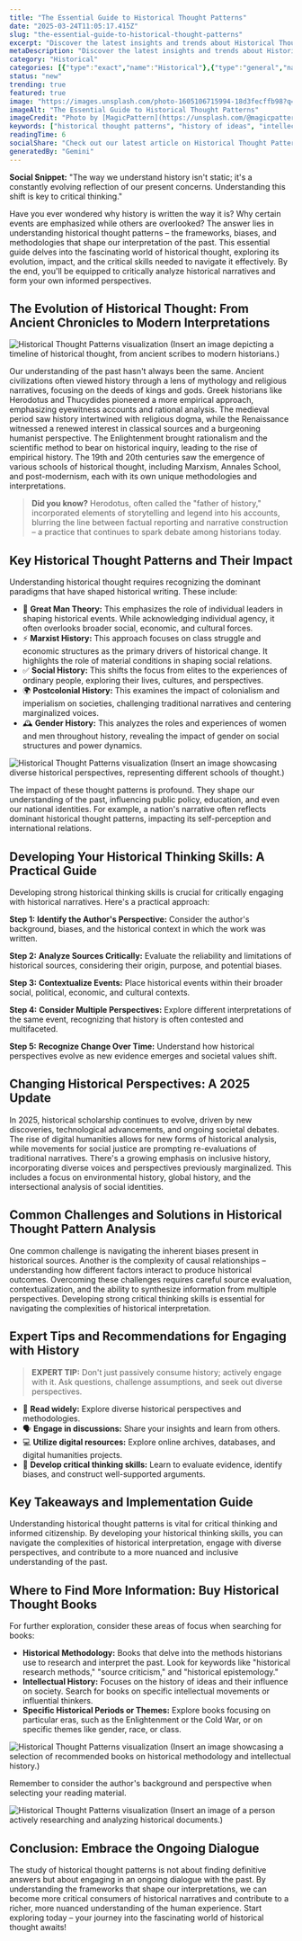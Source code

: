 ```yaml
---
title: "The Essential Guide to Historical Thought Patterns"
date: "2025-03-24T11:05:17.415Z"
slug: "the-essential-guide-to-historical-thought-patterns"
excerpt: "Discover the latest insights and trends about Historical Thought Patterns. This comprehensive guide covers everything you need to know about Historical Thought Patterns in 2025."
metaDescription: "Discover the latest insights and trends about Historical Thought Patterns. This comprehensive guide covers everything you need to know about Historical Tho..."
category: "Historical"
categories: [{"type":"exact","name":"Historical"},{"type":"general","name":"Philosophy"},{"type":"medium","name":"Epistemology"},{"type":"specific","name":"Causality"},{"type":"niche","name":"Counterfactual History"}]
status: "new"
trending: true
featured: true
image: "https://images.unsplash.com/photo-1605106715994-18d3fecffb98?q=85&w=1200&fit=max&fm=webp&auto=compress"
imageAlt: "The Essential Guide to Historical Thought Patterns"
imageCredit: "Photo by [MagicPattern](https://unsplash.com/@magicpattern) on Unsplash"
keywords: ["historical thought patterns", "history of ideas", "intellectual history", "historical thinking skills", "changing historical perspectives", "buy historical thought books", "historical thought pattern analysis", "impact of historical thought", "historical thought evolution", "best books on historical methodology"]
readingTime: 6
socialShare: "Check out our latest article on Historical Thought Patterns! The Essential Guide to Historical Thought Patterns #historical thought patterns #history of ideas #intellectual history"
generatedBy: "Gemini"
---
```




**Social Snippet:**  "The way we understand history isn't static; it's a constantly evolving reflection of our present concerns.  Understanding this shift is key to critical thinking."

Have you ever wondered why history is written the way it is? Why certain events are emphasized while others are overlooked?  The answer lies in understanding historical thought patterns – the frameworks, biases, and methodologies that shape our interpretation of the past.  This essential guide delves into the fascinating world of historical thought, exploring its evolution, impact, and the critical skills needed to navigate it effectively.  By the end, you'll be equipped to critically analyze historical narratives and form your own informed perspectives.

##  The Evolution of Historical Thought: From Ancient Chronicles to Modern Interpretations

![Historical Thought Patterns visualization](https://images.unsplash.com/photo-1605106702734-205df224ecce?q=85&w=1200&fit=max&fm=webp&auto=compress)  (Insert an image depicting a timeline of historical thought, from ancient scribes to modern historians.)

Our understanding of the past hasn't always been the same.  Ancient civilizations often viewed history through a lens of mythology and religious narratives, focusing on the deeds of kings and gods.  Greek historians like Herodotus and Thucydides pioneered a more empirical approach, emphasizing eyewitness accounts and rational analysis.  The medieval period saw history intertwined with religious dogma, while the Renaissance witnessed a renewed interest in classical sources and a burgeoning humanist perspective.  The Enlightenment brought rationalism and the scientific method to bear on historical inquiry, leading to the rise of empirical history. The 19th and 20th centuries saw the emergence of various schools of historical thought, including Marxism, Annales School, and post-modernism, each with its own unique methodologies and interpretations.

> **Did you know?**  Herodotus, often called the "father of history," incorporated elements of storytelling and legend into his accounts, blurring the line between factual reporting and narrative construction – a practice that continues to spark debate among historians today.

##  Key Historical Thought Patterns and Their Impact

Understanding historical thought requires recognizing the dominant paradigms that have shaped historical writing.  These include:

* 🔑 **Great Man Theory:**  This emphasizes the role of individual leaders in shaping historical events.  While acknowledging individual agency, it often overlooks broader social, economic, and cultural forces.
* ⚡ **Marxist History:**  This approach focuses on class struggle and economic structures as the primary drivers of historical change.  It highlights the role of material conditions in shaping social relations.
* ✅ **Social History:**  This shifts the focus from elites to the experiences of ordinary people, exploring their lives, cultures, and perspectives.
* 🌍 **Postcolonial History:**  This examines the impact of colonialism and imperialism on societies, challenging traditional narratives and centering marginalized voices.
* 🕰️ **Gender History:**  This analyzes the roles and experiences of women and men throughout history, revealing the impact of gender on social structures and power dynamics.

![Historical Thought Patterns visualization](https://images.unsplash.com/photo-1605106901227-991bd663255c?q=85&w=1200&fit=max&fm=webp&auto=compress) (Insert an image showcasing diverse historical perspectives, representing different schools of thought.)

The impact of these thought patterns is profound.  They shape our understanding of the past, influencing public policy, education, and even our national identities.  For example, a nation's narrative often reflects dominant historical thought patterns, impacting its self-perception and international relations.

##  Developing Your Historical Thinking Skills: A Practical Guide

Developing strong historical thinking skills is crucial for critically engaging with historical narratives.  Here's a practical approach:

**Step 1:**  **Identify the Author's Perspective:**  Consider the author's background, biases, and the historical context in which the work was written.

**Step 2:**  **Analyze Sources Critically:** Evaluate the reliability and limitations of historical sources, considering their origin, purpose, and potential biases.

**Step 3:**  **Contextualize Events:**  Place historical events within their broader social, political, economic, and cultural contexts.

**Step 4:**  **Consider Multiple Perspectives:**  Explore different interpretations of the same event, recognizing that history is often contested and multifaceted.

**Step 5:**  **Recognize Change Over Time:**  Understand how historical perspectives evolve as new evidence emerges and societal values shift.

##  Changing Historical Perspectives: A 2025 Update

In 2025, historical scholarship continues to evolve, driven by new discoveries, technological advancements, and ongoing societal debates.  The rise of digital humanities allows for new forms of historical analysis, while movements for social justice are prompting re-evaluations of traditional narratives.  There's a growing emphasis on inclusive history, incorporating diverse voices and perspectives previously marginalized.  This includes a focus on environmental history, global history, and the intersectional analysis of social identities.

##  Common Challenges and Solutions in Historical Thought Pattern Analysis

One common challenge is navigating the inherent biases present in historical sources.  Another is the complexity of causal relationships – understanding how different factors interact to produce historical outcomes.  Overcoming these challenges requires careful source evaluation, contextualization, and the ability to synthesize information from multiple perspectives.  Developing strong critical thinking skills is essential for navigating the complexities of historical interpretation.

##  Expert Tips and Recommendations for Engaging with History

> **EXPERT TIP:** Don't just passively consume history; actively engage with it.  Ask questions, challenge assumptions, and seek out diverse perspectives.

* 📖 **Read widely:** Explore diverse historical perspectives and methodologies.
* 🗣️ **Engage in discussions:** Share your insights and learn from others.
* 💻 **Utilize digital resources:**  Explore online archives, databases, and digital humanities projects.
* 🔬 **Develop critical thinking skills:**  Learn to evaluate evidence, identify biases, and construct well-supported arguments.

##  Key Takeaways and Implementation Guide

Understanding historical thought patterns is vital for critical thinking and informed citizenship. By developing your historical thinking skills, you can navigate the complexities of historical interpretation, engage with diverse perspectives, and contribute to a more nuanced and inclusive understanding of the past.

##  Where to Find More Information:  Buy Historical Thought Books

For further exploration, consider these areas of focus when searching for books:

* **Historical Methodology:** Books that delve into the methods historians use to research and interpret the past.  Look for keywords like "historical research methods," "source criticism," and "historical epistemology."
* **Intellectual History:**  Focuses on the history of ideas and their influence on society. Search for books on specific intellectual movements or influential thinkers.
* **Specific Historical Periods or Themes:** Explore books focusing on particular eras, such as the Enlightenment or the Cold War, or on specific themes like gender, race, or class.

![Historical Thought Patterns visualization](https://images.unsplash.com/photo-1605106702842-01a887a31122?q=85&w=1200&fit=max&fm=webp&auto=compress) (Insert an image showcasing a selection of recommended books on historical methodology and intellectual history.)

Remember to consider the author's background and perspective when selecting your reading material.

![Historical Thought Patterns visualization](https://images.unsplash.com/photo-1605106715994-18d3fecffb98?q=85&w=1200&fit=max&fm=webp&auto=compress) (Insert an image of a person actively researching and analyzing historical documents.)

##  Conclusion:  Embrace the Ongoing Dialogue

The study of historical thought patterns is not about finding definitive answers but about engaging in an ongoing dialogue with the past.  By understanding the frameworks that shape our interpretations, we can become more critical consumers of historical narratives and contribute to a richer, more nuanced understanding of the human experience.  Start exploring today – your journey into the fascinating world of historical thought awaits!
